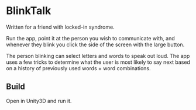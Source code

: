 # BlinkTalk
Written for a friend with locked-in syndrome.

Run the app, point it at the person you wish to communicate with, and whenever they blink you click the side of the screen with the large button.

The person blinking can select letters and words to speak out loud. The app uses a few tricks to determine what the user is most likely to say next based on a history of previously used words + word combinations.

## Build
Open in Unity3D and run it.
